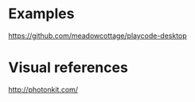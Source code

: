 # Examples
https://github.com/meadowcottage/playcode-desktop

# Visual references
http://photonkit.com/
